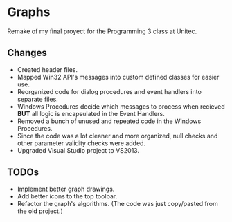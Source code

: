 # Graphs

Remake of my final proyect for the Programming 3 class at Unitec.

## Changes

  - Created header files.
  - Mapped Win32 API's messages into custom defined classes for easier use.
  - Reorganized code for dialog procedures and event handlers into separate files.
  - Windows Procedures decide which messages to process when recieved **BUT** all logic is encapsulated in the Event Handlers.
  - Removed a bunch of unused and repeated code in the Windows Procedures.
  - Since the code was a lot cleaner and more organized, null checks and other parameter validity checks were added.
  - Upgraded Visual Studio project to VS2013.
  
## TODOs

 - Implement better graph drawings.
 - Add better icons to the top toolbar.
 - Refactor the graph's algorithms. (The code was just copy/pasted from the old project.)
